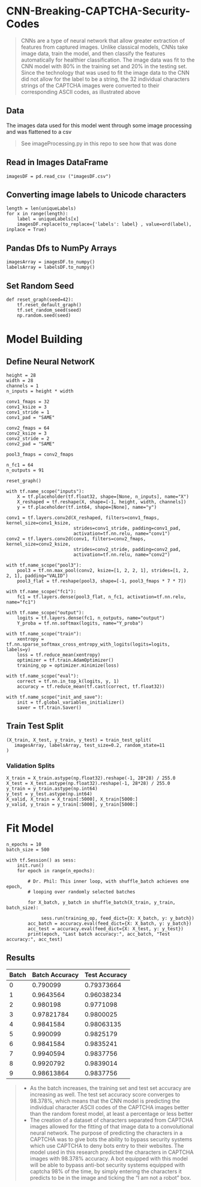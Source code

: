 # CNN-Breaking-CAPTCHA-Security-Codes
> CNNs are a type of neural network that allow greater extraction of features from captured images. Unlike classical models, CNNs take image data, train the model, and then classify the features automatically for healthier classification. The image data was fit to the CNN model with 80% in the training set and 20% in the testing set. Since the technology that was used to fit the image data to the CNN did not allow for the label to be a string, the 32 individual characters strings of the CAPTCHA images were converted to their corresponding ASCII codes, as illustrated above

## Data
The images data used for this model went through some image processing and was flattened to a csv
> See imageProcessing.py in this repo to see how that was done

## Read in Images DataFrame

``` {.python}
imagesDF = pd.read_csv ("imagesDF.csv")
```

## Converting image labels to Unicode characters
``` {.python}
length = len(uniqueLabels)
for x in range(length):
    label = uniqueLabels[x]
    imagesDF.replace(to_replace={'labels': label} , value=ord(label), inplace = True)
```

## Pandas Dfs to NumPy Arrays
``` {.python}
imagesArray = imagesDF.to_numpy()
labelsArray = labelsDF.to_numpy()
```
## Set Random Seed
``` {.python}
def reset_graph(seed=42):
    tf.reset_default_graph()
    tf.set_random_seed(seed)
    np.random.seed(seed)

```


# Model Building
## Define Neural NetworK

``` {.python}
height = 28
width = 28
channels = 1
n_inputs = height * width

conv1_fmaps = 32
conv1_ksize = 3
conv1_stride = 1
conv1_pad = "SAME"

conv2_fmaps = 64
conv2_ksize = 3
conv2_stride = 2
conv2_pad = "SAME"

pool3_fmaps = conv2_fmaps

n_fc1 = 64
n_outputs = 91

reset_graph()

with tf.name_scope("inputs"):
    X = tf.placeholder(tf.float32, shape=[None, n_inputs], name="X")
    X_reshaped = tf.reshape(X, shape=[-1, height, width, channels])
    y = tf.placeholder(tf.int64, shape=[None], name="y")

conv1 = tf.layers.conv2d(X_reshaped, filters=conv1_fmaps, kernel_size=conv1_ksize,
                         strides=conv1_stride, padding=conv1_pad,
                         activation=tf.nn.relu, name="conv1")
conv2 = tf.layers.conv2d(conv1, filters=conv2_fmaps, kernel_size=conv2_ksize,
                         strides=conv2_stride, padding=conv2_pad,
                         activation=tf.nn.relu, name="conv2")

with tf.name_scope("pool3"):
    pool3 = tf.nn.max_pool(conv2, ksize=[1, 2, 2, 1], strides=[1, 2, 2, 1], padding="VALID")
    pool3_flat = tf.reshape(pool3, shape=[-1, pool3_fmaps * 7 * 7])

with tf.name_scope("fc1"):
    fc1 = tf.layers.dense(pool3_flat, n_fc1, activation=tf.nn.relu, name="fc1")

with tf.name_scope("output"):
    logits = tf.layers.dense(fc1, n_outputs, name="output")
    Y_proba = tf.nn.softmax(logits, name="Y_proba")

with tf.name_scope("train"):
    xentropy = tf.nn.sparse_softmax_cross_entropy_with_logits(logits=logits, labels=y)
    loss = tf.reduce_mean(xentropy)
    optimizer = tf.train.AdamOptimizer()
    training_op = optimizer.minimize(loss)

with tf.name_scope("eval"):
    correct = tf.nn.in_top_k(logits, y, 1)
    accuracy = tf.reduce_mean(tf.cast(correct, tf.float32))

with tf.name_scope("init_and_save"):
    init = tf.global_variables_initializer()
    saver = tf.train.Saver()
```

## Train Test Split 

``` {.python}
(X_train, X_test, y_train, y_test) = train_test_split(
   imagesArray, labelsArray, test_size=0.2, random_state=11
)
```

### Validation Splits 
``` {.python}
X_train = X_train.astype(np.float32).reshape(-1, 28*28) / 255.0
X_test = X_test.astype(np.float32).reshape(-1, 28*28) / 255.0
y_train = y_train.astype(np.int64)
y_test = y_test.astype(np.int64)
X_valid, X_train = X_train[:5000], X_train[5000:]
y_valid, y_train = y_train[:5000], y_train[5000:]
```

# Fit Model

``` {.python}
n_epochs = 10
batch_size = 500

with tf.Session() as sess:
    init.run()
    for epoch in range(n_epochs):
        
        # Dr. Phil: This inner loop, with shuffle_batch achieves one epoch, 
        # looping over randomly selected batches
        
        for X_batch, y_batch in shuffle_batch(X_train, y_train, batch_size):
            
             sess.run(training_op, feed_dict={X: X_batch, y: y_batch})
        acc_batch = accuracy.eval(feed_dict={X: X_batch, y: y_batch})
        acc_test = accuracy.eval(feed_dict={X: X_test, y: y_test})
        print(epoch, "Last batch accuracy:", acc_batch, "Test accuracy:", acc_test)

```

## Results
|Batch| Batch Accuracy| Test Accuracy|
|---|---|---|
|0 | 0.790099 | 0.79373664|
|1| 0.9643564| 0.96038234|
|2 | 0.980198 | 0.9771098|
|3 | 0.97821784 | 0.9800025|
|4 | 0.9841584| 0.98063135|
|5|0.990099|0.9825179|
|6 | 0.9841584| 0.9835241|
|7 | 0.9940594 | 0.9837756|
|8 | 0.9920792 | 0.9839014|
|9 | 0.98613864 |0.9837756|

> * As the batch increases, the training set and test set accuracy are increasing as well. The test set accuracy score converges to 98.378%, which means that the CNN model is predicting the individual character ASCII codes of the CAPTCHA images better than the random forest model, at least a percentage or less better
> * The creation of a dataset of characters separated from CAPTCHA images allowed for the fitting of that image data to a convolutional neural network. The purpose of predicting the characters in a CAPTCHA was to give bots the ability to bypass security systems which use CAPTCHA to deny bots entry to their websites. The model used in this research predicted the characters in CAPTCHA images with 98.378% accuracy. A bot equipped with this model will be able to bypass anti-bot security systems equipped with captcha 98% of the time, by simply entering the characters it predicts to be in the image and ticking the “I am not a robot” box.
